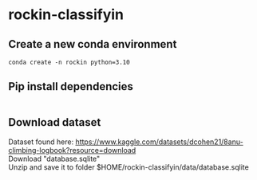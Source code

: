 # rockin-classifyin

## Create a new conda environment 
```
conda create -n rockin python=3.10
```

## Pip install dependencies
```

```

## Download dataset
Dataset found here: https://www.kaggle.com/datasets/dcohen21/8anu-climbing-logbook?resource=download  
Download "database.sqlite"  
Unzip and save it to folder $HOME/rockin-classifyin/data/database.sqlite  
